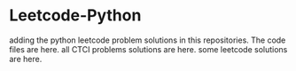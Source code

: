 # Leetcode-Python
adding the python leetcode problem solutions in this repositories. 
The code files are here.
all CTCI problems solutions are here.
some leetcode solutions are here.






























































































































































































































































































































































































































































































































































































































































































































































































